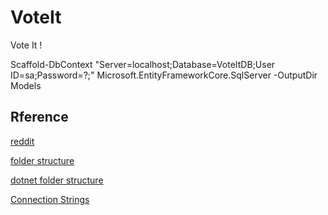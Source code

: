 # VoteIt
Vote It !

Scaffold-DbContext "Server=localhost;Database=VoteItDB;User ID=sa;Password=?;" Microsoft.EntityFrameworkCore.SqlServer -OutputDir Models  

## Rference
[reddit](https://zh.wikipedia.org/wiki/Reddit)

[folder structure](https://stackoverflow.com/questions/446017/popular-folder-structure-for-build)

[dotnet folder structure](https://github.com/dotnet/project-system)

[Connection Strings](https://docs.microsoft.com/en-us/ef/core/miscellaneous/connection-strings)